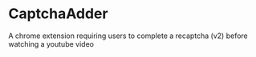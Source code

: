 # CaptchaAdder
A chrome extension requiring users to complete a recaptcha (v2) before watching a youtube video
